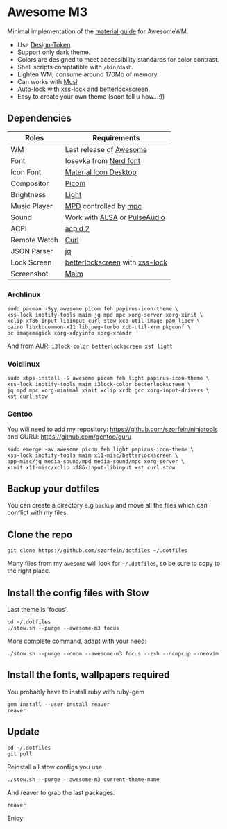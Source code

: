 # Awesome M3

Minimal implementation of the [material guide](https://m3.material.io/) for
AwesomeWM.

- Use [Design-Token](https://m3.material.io/foundations/design-tokens/overview)
- Support only dark theme.
- Colors are designed to meet accessibility standards for color contrast.
- Shell scripts comptatible with `/bin/dash`.
- Lighten WM, consume around 170Mb of memory.
- Can works with [Musl](https://musl.libc.org/about.html)
- Auto-lock with xss-lock and betterlockscreen.
- Easy to create your own theme (soon tell u how...:))

## Dependencies

| Roles        | Requirements                                                                                                                                   |
| ------------ | ---------------------------------------------------------------------------------------------------------------------------------------------- |
| WM           | Last release of [Awesome](https://github.com/awesomeWM/awesome)                                                                                |
| Font         | Iosevka from [Nerd font](https://github.com/ryanoasis/nerd-fonts)                                                                              |
| Icon Font    | [Material Icon Desktop](https://github.com/Templarian/MaterialDesign-Font)                                                                     |
| Compositor   | [Picom](https://github.com/yshui/picom)                                                                                                        |
| Brightness   | [Light](https://github.com/haikarainen/light)                                                                                                  |
| Music Player | [MPD](https://www.musicpd.org/) controlled by [mpc](https://www.musicpd.org/clients/mpc/)                                                      |
| Sound        | Work with [ALSA](https://www.alsa-project.org/main/index.php/Main_Page) or [PulseAudio](https://www.freedesktop.org/wiki/Software/PulseAudio/) |
| ACPI         | [acpid 2](https://sourceforge.net/projects/acpid2/)                                                                                            |
| Remote Watch | [Curl](https://curl.haxx.se)                                                                                                                   |
| JSON Parser  | [jq](https://github.com/stedolan/jq)                                                                                                           |
| Lock Screen  | [betterlockscreen](https://github.com/betterlockscreen/betterlockscreen) with [xss-lock](https://bitbucket.org/raymonad/xss-lock)              |
| Screenshot   | [Maim](https://github.com/naelstrof/maim)                                                                                                      |

### Archlinux

    sudo pacman -Syy awesome picom feh papirus-icon-theme \
    xss-lock inotify-tools maim jq mpd mpc xorg-server xorg-xinit \
    xclip xf86-input-libinput curl stow xcb-util-image pam libev \
    cairo libxkbcommon-x11 libjpeg-turbo xcb-util-xrm pkgconf \
    bc imagemagick xorg-xdpyinfo xorg-xrandr

And from [AUR](https://aur.archlinux.org/):
`i3lock-color betterlockscreen xst light`

### Voidlinux

    sudo xbps-install -S awesome picom feh light papirus-icon-theme \
    xss-lock inotify-tools maim i3lock-color betterlockscreen \
    jq mpd mpc xorg-minimal xinit xclip xrdb gcc xorg-input-drivers \
    xst curl stow

### Gentoo

You will need to add my repository: https://github.com/szorfein/ninjatools and
GURU: https://github.com/gentoo/guru

    sudo emerge -av awesome picom feh light papirus-icon-theme \
    xss-lock inotify-tools maim x11-misc/betterlockscreen \
    app-misc/jq media-sound/mpd media-sound/mpc xorg-server \
    xinit x11-misc/xclip xf86-input-libinput xst curl stow

## Backup your dotfiles

You can create a directory e.g `backup` and move all the files which can
conflict with my files.

## Clone the repo

    git clone https://github.com/szorfein/dotfiles ~/.dotfiles

Many files from my `awesome` will look for `~/.dotfiles`, so be sure to copy to
the right place.

## Install the config files with Stow

Last theme is 'focus'.

    cd ~/.dotfiles
    ./stow.sh --purge --awesome-m3 focus

More complete command, adapt with your need:

    ./stow.sh --purge --doom --awesome-m3 focus --zsh --ncmpcpp --neovim

## Install the fonts, wallpapers required

You probably have to install ruby with ruby-gem

    gem install --user-install reaver
    reaver

## Update

    cd ~/.dotfiles
    git pull

Reinstall all stow configs you use

    ./stow.sh --purge --awesome-m3 current-theme-name

And reaver to grab the last packages.

    reaver

Enjoy

